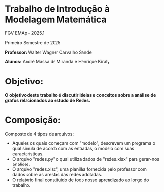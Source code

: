 # Trabalho de Introdução à Modelagem Matemática

FGV EMAp - 2025.1

Primeiro Semestre de 2025

**Professor:** Walter Wagner Carvalho Sande

**Alunos:** André Massa de Miranda e Henrique Kiraly 

# Objetivo: 
**O objetivo deste trabalho é discutir ideias e conceitos sobre a análise de grafos relacionados ao estudo de Redes.**

# Composição:
Composto de 4 tipos de arquivos: 
- Aqueles os quais começam com "modelo", descrevem um programa o qual simula de acordo com as entradas, o modelo com suas características.
- O arquivo "redes.py" o qual utiliza dados de "redes.xlsx" para gerar-nos análises.
- O arquivo "redes.xlsx", uma planilha fornecida pelo professor com dados sobre as arestas das redes adotadas.
- O relatório final constituido de todo nosso aprendizado ao longo do trabalho.



